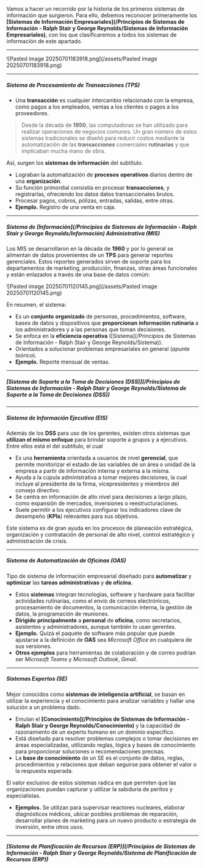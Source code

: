 Vamos a hacer un recorrido por la historia de los primeros sistemas de información que surgieron. Para ello, debemos reconocer primeramente los **[Sistemas de Información Empresariales](/Principios de Sistemas de Información - Ralph Stair y George Reynolds/Sistemas de Información Empresariales)**, con los que clasificaremos a todos los sistemas de información de este apartado.
****

![Pasted image 20250701183918.png](/assets/Pasted image 20250701183918.png)
****
##### **Sistema de Procesamiento de Transacciones (TPS)**
- Una **transacción** es cualquier intercambio relacionado con la empresa, como pagos a los empleados, ventas a los clientes o pagos a los proveedores.

> Desde la década de **1950**, las computadoras se han utilizado para realizar operaciones de negocios comunes. Un gran número de estos sistemas tradicionales se diseñó para reducir costos mediante la automatización de las **transacciones** comerciales **rutinarias** y que implicaban mucha mano de obra.
 
Así, surgen los **sistemas de información** del subtítulo.

- Lograban la automatización de **procesos** **operativos** diarios dentro de una **organización**. 
- Su función primordial consistía en procesar **transacciones**, y registrarlas, ofreciendo los datos datos transaccionales brutos.
- Procesar pagos, cobros, pólizas, entradas, salidas, entre otras.
- **Ejemplo.** Registro de una venta en caja.
****
##### **Sistema de [Información](/Principios de Sistemas de Información - Ralph Stair y George Reynolds/Información) Administrativa (MIS)**
Los MIS se desarrollaron en la década de **1960** y por lo general se alimentan de datos provenientes de un **TPS** para generar reportes gerenciales. Estos reportes generados sirven de soporte para los departamentos de marketing, producción, finanzas, otras áreas funcionales y están enlazados a través de una base de datos común:

![Pasted image 20250701120145.png](/assets/Pasted image 20250701120145.png)

En resumen, el sistema:

- Es un **conjunto** **organizado** de personas, procedimientos, software, bases de datos y dispositivos que **proporcionan** **información** **rutinaria** a los administradores y a las personas que toman decisiones.
- Se enfoca en la **eficiencia operativa** ([Sistema](/Principios de Sistemas de Información - Ralph Stair y George Reynolds/Sistema)).
- Orientados a solucionar problemas empresariales en general (*apunte teórico*).
- **Ejemplo.** Reporte mensual de ventas.
****
##### **[Sistema de Soporte a la Toma de Decisiones (DSS)](/Principios de Sistemas de Información - Ralph Stair y George Reynolds/Sistema de Soporte a la Toma de Decisiones (DSS))**
****
##### **Sistema de Información Ejecutiva (EIS)**
Además de los **DSS** para uso de los gerentes, existen otros sistemas que **utilizan el mismo enfoque** para brindar soporte a grupos y a ejecutivos. Entre ellos está el del subtítulo, el cual

- Es una **herramienta** orientada a usuarios de nivel **gerencial**, que permite monitorizar el estado de las variables de un área o unidad de la empresa a partir de información interna y externa a la misma.
- Ayuda a la cúpula administrativa a tomar mejores decisiones, la cual incluye al presidente de la firma, vicepresidentes y miembros del consejo directivo.
- Se centra en información de alto nivel para decisiones a largo plazo, como expansión de mercados, inversiones o reestructuraciones.
- Suele permitir a los ejecutivos configurar los indicadores clave de desempeño (**KPIs**) relevantes para sus objetivos.

Este sistema es de gran ayuda en los procesos de planeación estratégica, organización y contratación de personal de alto nivel, control estratégico y administración de crisis.
****
##### **Sistema de Automatización de Oficinas (OAS)**
Tipo de sistema de información empresarial diseñado para **automatizar** y **optimizar** las **tareas administrativas** y **de oficina.**

- Estos **sistemas** integran tecnologías, software y hardware para facilitar actividades rutinarias, como el envío de correos electrónicos, procesamiento de documentos, la comunicación interna, la gestión de datos, la programación de reuniones.
- **Dirigido** **principalmente** a **personal** de **oficina**, como secretarios, asistentes y administradores, aunque también lo usan gerentes.
- **Ejemplo.** Quizá el paquete de software más popular que puede ajustarse a la definición de **OAS** sea *Microsoft Office* en cualquiera de sus versiones. 
- **Otros ejemplos** para herramientas de colaboración y de correo podrían ser *Microsoft Teams* y *Microsoft Outlook*, *Gmail*.
****
##### **Sistemas Expertos (SE)**
Mejor conocidos como **sistemas de inteligencia artificial**, se basan en utilizar la experiencia y el conocimiento para analizar variables y hallar una solución a un problema dado.

- Emulan el **[Conocimiento](/Principios de Sistemas de Información - Ralph Stair y George Reynolds/Conocimiento)** y la capacidad de razonamiento de un experto humano en un dominio específico.
- Está diseñado para resolver problemas complejos o tomar decisiones en áreas especializadas, utilizando reglas, lógica y bases de conocimiento para proporcionar soluciones o recomendaciones precisas.
- La **base de conocimiento** de un SE es el conjunto de datos, reglas, procedimientos y relaciones que deban seguirse para obtener el valor o la respuesta esperada.

El valor exclusivo de estos sistemas radica en que permiten que las organizaciones puedan capturar y utilizar la sabiduría de peritos y especialistas.

- **Ejemplos.** Se utilizan para supervisar reactores nucleares, elaborar diagnósticos médicos, ubicar posibles problemas de reparación, desarrollar planes de marketing para un nuevo producto o estrategia de inversión, entre otros usos.
****
##### **[Sistema de Planificación de Recursos (ERP)](/Principios de Sistemas de Información - Ralph Stair y George Reynolds/Sistema de Planificación de Recursos (ERP))**
